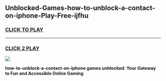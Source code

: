 
## Unblocked-Games-how-to-unblock-a-contact-on-iphone-Play-Free-ijfhu
<h3>
<a href="https://premium76.site?title=how-to-unblock-a-contact-on-iphone&ref=23A">CLICK TO PLAY</a></h3>
<hr>

<h3>
<a href="https://premium76.site?title=how-to-unblock-a-contact-on-iphone&ref=23A">CLICK 2 PLAY</a>
  
</h3>

<a href="https://premium76.site?title=how-to-unblock-a-contact-on-iphone&ref=23A"><img src="https://clearcache.store/games.png"></a>


**how-to-unblock-a-contact-on-iphone games unblocked: Your Gateway to Fun and Accessible Online Gaming**
